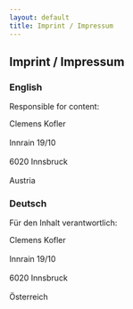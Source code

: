 ```yaml
---
layout: default
title: Imprint / Impressum
---
```


<div class="content_box span-24">
<div class="content_wrapper">
<h2>

Imprint / Impressum

</h2>
<h3>

English

</h3>
<p>

Responsible for content:

</p>
<p>

Clemens Kofler<br />  
Innrain 19/10<br />  
6020 Innsbruck<br />  
Austria

</p>
<h3>

Deutsch

</h3>
<p>

Für den Inhalt verantwortlich:

</p>
<p>

Clemens Kofler<br />  
Innrain 19/10<br />  
6020 Innsbruck<br />  
Österreich

</p>
</div>
</div>
